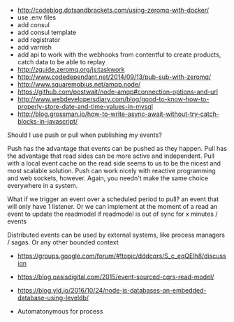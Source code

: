 - http://codeblog.dotsandbrackets.com/using-zeromq-with-docker/
- use .env files
- add consul
- add consul template
- add registrator
- add varnish
- add api to work with the webhooks from contentful to create products, catch data to be able to replay
- http://zguide.zeromq.org/js:taskwork
- http://www.codedependant.net/2014/09/13/pub-sub-with-zeromq/
- http://www.squaremobius.net/amqp.node/
- https://github.com/postwait/node-amqp#connection-options-and-url
- http://www.webdevelopersdiary.com/blog/good-to-know-how-to-properly-store-date-and-time-values-in-mysql
- http://blog.grossman.io/how-to-write-async-await-without-try-catch-blocks-in-javascript/


Should I use push or pull when publishing my events?

Push has the advantage that events can be pushed as they happen. Pull has the advantage that read sides can be more active and independent. Pull with a local event cache on the read side seems to us to be the nicest and most scalable solution. Push can work nicely with reactive programming and web sockets, however. Again, you needn't make the same choice everywhere in a system.

What if we trigger an event over a scheduled period to pull? an event that will only have 1 listener.
Or we can implement at the moment of a read an event to update the readmodel if readmodel is out of sync for x minutes / events

Distributed events can be used by external systems, like process managers / sagas. Or any other bounded context

- https://groups.google.com/forum/#!topic/dddcqrs/S_c_eqQElh8/discussion
- https://blog.oasisdigital.com/2015/event-sourced-cqrs-read-model/
- https://blog.yld.io/2016/10/24/node-js-databases-an-embedded-database-using-leveldb/

- Automatonymous for process